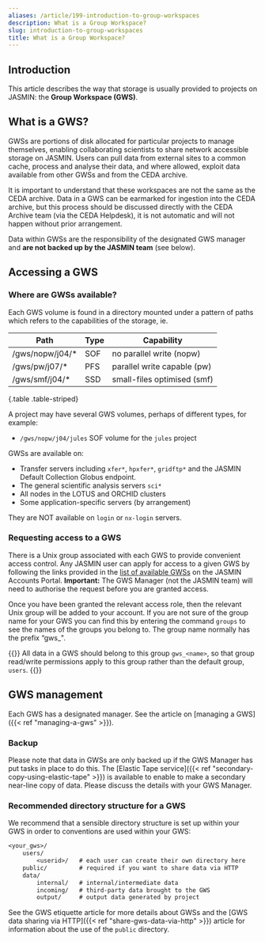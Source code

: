 ```yaml
---
aliases: /article/199-introduction-to-group-workspaces
description: What is a Group Workspace?
slug: introduction-to-group-workspaces
title: What is a Group Workspace?
---
```


## Introduction

This article describes the way that storage is usually provided to projects on JASMIN: the **Group Workspace (GWS)**.

## What is a GWS?

GWSs are portions of disk allocated for particular projects
to manage themselves, enabling collaborating scientists to share network
accessible storage on JASMIN. Users can pull data from external sites to a
common cache, process and analyse their data, and where allowed, exploit data
available from other GWSs and from the CEDA archive.

It is important to understand that these workspaces are not the same as the
CEDA archive. Data in a GWS can be earmarked for ingestion into the CEDA
archive, but this process should be discussed directly with the CEDA Archive team (via the CEDA Helpdesk), it is not automatic and will not happen without prior arrangement.

Data within GWSs are the responsibility of the designated GWS manager and
**are not backed up by the JASMIN team** (see below).

## Accessing a GWS

### Where are GWSs available?

Each GWS volume is found in a directory mounted under a pattern of paths which refers to the capabilities of the storage, ie.

Path | Type | Capability
--- | --- | ---
/gws/nopw/j04/* | SOF | no parallel write (nopw)
/gws/pw/j07/* | PFS | parallel write capable (pw)
/gws/smf/j04/* | SSD | small-files optimised (smf)
{.table .table-striped}

A project may have several GWS volumes, perhaps of different types, for example:

- `/gws/nopw/j04/jules` SOF volume for the `jules` project

GWSs are available on:

- Transfer servers including `xfer*`, `hpxfer*`, `gridftp*` and the JASMIN Default Collection Globus endpoint.
- The general scientific analysis servers `sci*`
- All nodes in the LOTUS and ORCHID clusters
- Some application-specific servers (by arrangement)

They are NOT available on `login` or `nx-login` servers.

### Requesting access to a GWS

There is a Unix group associated with each GWS to provide convenient access
control. Any JASMIN user can apply for access to a given GWS by following the
links provided in the [list of available
GWSs](https://accounts.jasmin.ac.uk/services/group_workspaces/) on the JASMIN Accounts Portal.
**Important:** The GWS
Manager (not the JASMIN team) will need to authorise the request before you are granted access.

Once you have been granted the relevant access role, then the relevant Unix group will be added
to your account. If you are not sure of the group name for your GWS you can
find this by entering the command `groups` to see the names of the groups you
belong to. The group name normally has the prefix “gws_".

{{<alert type="info">}}
All data in a GWS should belong to this group `gws_<name>`, so that group read/write permissions apply to this group rather than the default group, `users`.
{{</alert>}}

## GWS management

Each GWS has a designated manager. See the article on
[managing a GWS]({{< ref "managing-a-gws" >}}).

### Backup

Please note that data in GWSs are only backed up if the GWS Manager has put
tasks in place to do this. The 
[Elastic Tape service]({{< ref "secondary-copy-using-elastic-tape" >}}) is available to enable to  make a secondary near-line copy of data. Please discuss the details with your GWS Manager.

### Recommended directory structure for a GWS

We recommend that a sensible directory structure is set up within your GWS in
order to conventions are used within your GWS:

```txt
<your_gws>/
    users/
        <userid>/   # each user can create their own directory here
    public/         # required if you want to share data via HTTP
    data/
        internal/   # internal/intermediate data
        incoming/   # third-party data brought to the GWS
        output/     # output data generated by project
```

See the GWS etiquette article for more details about GWSs and the [GWS data
sharing via HTTP]({{< ref "share-gws-data-via-http" >}}) article for
information about the use of the `public` directory.
